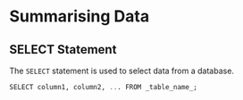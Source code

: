 # Summarising Data

## SELECT Statement

The `SELECT` statement is used to select data from a database.

```sql
SELECT column1, column2, ... FROM _table_name_;
```

